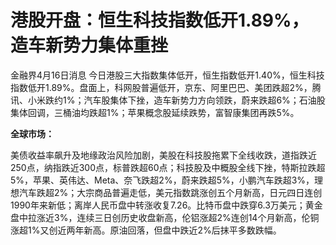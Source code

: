 # 港股开盘：恒生科技指数低开1.89%，造车新势力集体重挫

金融界4月16日消息
今日港股三大指数集体低开，恒生指数低开1.40%，恒生科技指数低开1.89%。盘面上，科网股普遍低开，京东、阿里巴巴、美团跌超2%，腾讯、小米跌约1%；汽车股集体下挫，造车新势力方向领跌，蔚来跌超6%；石油股集体回调，三桶油均跌超1%；苹果概念股延续跌势，富智康集团再跌5%。

**全球市场：**

美债收益率飙升及地缘政治风险加剧，美股在科技股拖累下全线收跌，道指跌近250点，纳指跌近300点，标普跌超60点；科技股及中概股全线下挫，特斯拉跌超5%，苹果、英伟达、Meta、奈飞跌超2%，蔚来跌超5%，小鹏汽车跌超3%，理想汽车跌超2%；大宗商品普遍走低，美元指数跳涨创五个月新高，日元四日连创1990年来新低；离岸人民币盘中转涨收复7.26。比特币盘中跌穿6.3万美元；黄金盘中拉涨近3%，连续三日创历史收盘新高，伦铝涨超2%连创14个月新高，伦铜涨超1%又创近两年新高。原油回落，但盘中跌近2%后抹平多数跌幅。

